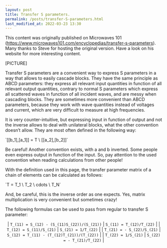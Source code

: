 ```yaml
---
layout: post
title: Transfer S parameters.
permalink: /posts/transfer-S-parameters.html
last_modified_at: 2022-03-23 13:30
---
```

<script>
MathJax = { loader: {load: ['input/asciimath', 'output/chtml']} };
</script>
<script type="text/javascript" id="MathJax-script" async src="https://cdn.jsdelivr.net/npm/mathjax@3/es5/startup.js">
</script>

<p class="begin-note">This content was originally published on Microwaves 101 (<a href="https://www.microwaves101.com/encyclopedias/transfer-s-parameters">https://www.microwaves101.com/encyclopedias/transfer-s-parameters</a>). Many thanks to Steve for hosting the original version. Have a look on his website for more interesting content.</p>

[PICTURE]

Transfer S parameters are a convenient way to express S parameters in a way that allows to easily cascade blocks. They have the same principle as ABCD parameters: they express all relevant input quantities in function of all relevant output quantities, contrary to normal S parameters which express all scattered waves in function of all incident waves, and are messy when cascading blocks. They are sometimes more convenient than ABCD parameters, because they work with wave quantities instead of voltages and current, which are very difficult to measure at high frequencies.

It is very counter-intuitive, but expressing input in function of output and not the inverse allows to deal with unilateral blocks, what the other convention doesn’t allow. They are most often defined in the following way:

<p markdown="0">
`[[b_1],[a_1]] = T \ [[a_2],[b_2]]`
</p>

Be careful! Another convention exists, with a and b inverted. Some people even express output in function of the input. So, pay attention  to the used convention when reading calculations from other people!

With the definition used in this page, the transfer parameter matrix of a chain of elements can be calculated as follows:

<p markdown="0">
`T = T_1 \ T_2 \ cdots \ T_N`
</p>

And, be careful, this is the inverse order as one expects. Yes, matrix multiplication is very convenient but sometimes crazy!

The following formulas can be used to pass from regular to transfer S parameter:

<div markdown="1" align="center">

| <span markdown="0">`T_(11) = S_(12) - (S_(11)S_(22))/(S_(21))`</span>  | <span markdown="0">`S_(11) = T_(12)/T_(22)`</span>                    |
| <span markdown="0">`T_(12) = S_(11)/S_(21)`</span>                     | <span markdown="0">`S_(21) = 1/T_(22)`</span>                         |
| <span markdown="0">`T_(21) = - S_(22)/S_(21)`</span>                   | <span markdown="0">`S_(12) = T_(11) - (T_(12)T_(21))/(T_(22))`</span> |
| <span markdown="0">`T_(22) = 1/S_(21)`</span>                          | <span markdown="0">`S_(22) = - T_(21)/T_(22)`</span>                  |

</div>

